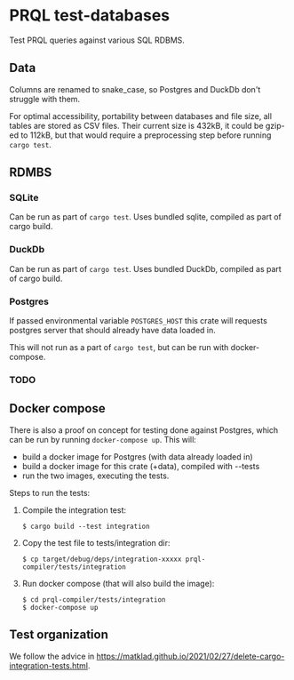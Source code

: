 # PRQL test-databases

Test PRQL queries against various SQL RDBMS.

## Data

Columns are renamed to snake_case, so Postgres and DuckDb don't struggle with
them.

For optimal accessibility, portability between databases and file size, all
tables are stored as CSV files. Their current size is 432kB, it could be gzip-ed
to 112kB, but that would require a preprocessing step before running
`cargo test`.

## RDMBS

### SQLite

Can be run as part of `cargo test`. Uses bundled sqlite, compiled as part of
cargo build.

### DuckDb

Can be run as part of `cargo test`. Uses bundled DuckDb, compiled as part of
cargo build.

### Postgres

If passed environmental variable `POSTGRES_HOST` this crate will requests
postgres server that should already have data loaded in.

This will not run as a part of `cargo test`, but can be run with docker-compose.

### TODO

## Docker compose

There is also a proof on concept for testing done against Postgres, which can be
run by running `docker-compose up`. This will:

- build a docker image for Postgres (with data already loaded in)
- build a docker image for this crate (+data), compiled with --tests
- run the two images, executing the tests.

Steps to run the tests:

1. Compile the integration test:

   ```
   $ cargo build --test integration
   ```

2. Copy the test file to tests/integration dir:

   ```
   $ cp target/debug/deps/integration-xxxxx prql-compiler/tests/integration
   ```

3. Run docker compose (that will also build the image):
   ```
   $ cd prql-compiler/tests/integration
   $ docker-compose up
   ```

## Test organization

We follow the advice in
<https://matklad.github.io/2021/02/27/delete-cargo-integration-tests.html>.
